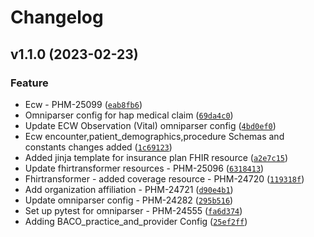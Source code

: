 # Changelog

<!--next-version-placeholder-->

## v1.1.0 (2023-02-23)
### Feature
* Ecw - PHM-25099 ([`eab8fb6`](https://github.com/health-ec/architecture/prototypes/etl/libraries/commit/eab8fb68be3f8a37837911c1cfc582f15655485c))
* Omniparser config for hap medical claim ([`69da4c0`](https://github.com/health-ec/architecture/prototypes/etl/libraries/commit/69da4c041541d7fd74a9d2ba63001cd041f313ce))
* Update ECW Observation (Vital) omniparser config ([`4bd0ef0`](https://github.com/health-ec/architecture/prototypes/etl/libraries/commit/4bd0ef04fb5e814a51de246034a1edbd826431af))
* Ecw encounter,patient_demographics,procedure Schemas and constants changes added ([`1c69123`](https://github.com/health-ec/architecture/prototypes/etl/libraries/commit/1c69123b21da744b13b23b269437829cd40103f9))
* Added jinja template for insurance plan FHIR resource ([`a2e7c15`](https://github.com/health-ec/architecture/prototypes/etl/libraries/commit/a2e7c1542f9132cb93e29acd6c315567a2e4a6ab))
* Update fhirtransformer resources - PHM-25096 ([`6318413`](https://github.com/health-ec/architecture/prototypes/etl/libraries/commit/6318413e8f3e37ee2c3229fff1f54dc2b69e603c))
* Fhirtransformer - added coverage resource - PHM-24720 ([`119318f`](https://github.com/health-ec/architecture/prototypes/etl/libraries/commit/119318fc24b86cae184b817970e86f0b140b1f5d))
* Add organization affiliation - PHM-24721 ([`d90e4b1`](https://github.com/health-ec/architecture/prototypes/etl/libraries/commit/d90e4b14e43b5cb685ed820bce128518d767b838))
* Update omniparser config - PHM-24282 ([`295b516`](https://github.com/health-ec/architecture/prototypes/etl/libraries/commit/295b516675638bfc80ccc64ed390c4f70a765ded))
* Set up pytest for omniparser - PHM-24555 ([`fa6d374`](https://github.com/health-ec/architecture/prototypes/etl/libraries/commit/fa6d374327d346a91faadf7617f89e6076ee96fe))
* Adding BACO_practice_and_provider Config ([`25ef2ff`](https://github.com/health-ec/architecture/prototypes/etl/libraries/commit/25ef2ff83ae0eba4b4027aeccdf60ac3877c3ae6))
